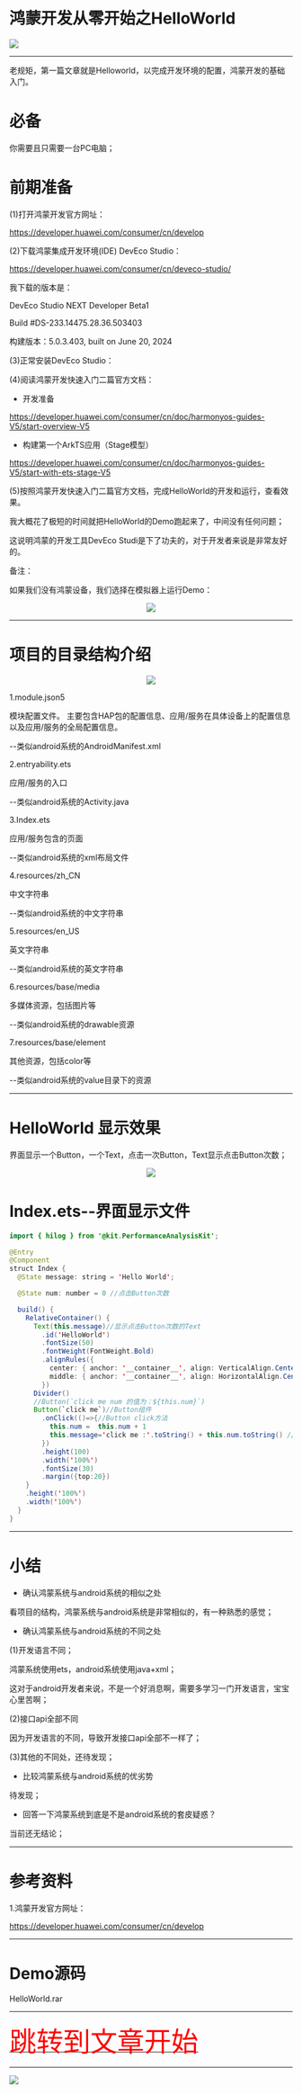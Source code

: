 # 鸿蒙开发从零开始之HelloWorld

<img src="../image/flower_001.png">

---

老规矩，第一篇文章就是Helloworld，以完成开发环境的配置，鸿蒙开发的基础入门。

# 必备

你需要且只需要一台PC电脑；


# 前期准备


(1)打开鸿蒙开发官方网址：

https://developer.huawei.com/consumer/cn/develop

(2)下载鸿蒙集成开发环境(IDE) DevEco Studio：

https://developer.huawei.com/consumer/cn/deveco-studio/

我下载的版本是：

DevEco Studio NEXT Developer Beta1

Build #DS-233.14475.28.36.503403

构建版本：5.0.3.403, built on June 20, 2024


(3)正常安装DevEco Studio：


(4)阅读鸿蒙开发快速入门二篇官方文档：

- 开发准备

https://developer.huawei.com/consumer/cn/doc/harmonyos-guides-V5/start-overview-V5

- 构建第一个ArkTS应用（Stage模型） 

https://developer.huawei.com/consumer/cn/doc/harmonyos-guides-V5/start-with-ets-stage-V5


(5)按照鸿蒙开发快速入门二篇官方文档，完成HelloWorld的开发和运行，查看效果。

我大概花了极短的时间就把HelloWorld的Demo跑起来了，中间没有任何问题；

这说明鸿蒙的开发工具DevEco Studi是下了功夫的，对于开发者来说是非常友好的。


备注：

如果我们没有鸿蒙设备，我们选择在模拟器上运行Demo：

<div align="center"> <img src="image_priviewer.png" /> </div>


---


# 项目的目录结构介绍

<div align="center"> <img src="项目的目录结构.png" /> </div>



1.module.json5

模块配置文件。
主要包含HAP包的配置信息、应用/服务在具体设备上的配置信息以及应用/服务的全局配置信息。

--类似android系统的AndroidManifest.xml

2.entryability.ets

应用/服务的入口

--类似android系统的Activity.java

3.Index.ets

应用/服务包含的页面

--类似android系统的xml布局文件

4.resources/zh_CN

中文字符串

--类似android系统的中文字符串


5.resources/en_US

英文字符串

--类似android系统的英文字符串

6.resources/base/media

多媒体资源，包括图片等

--类似android系统的drawable资源

7.resources/base/element

其他资源，包括color等

--类似android系统的value目录下的资源

---

# HelloWorld 显示效果

界面显示一个Button，一个Text，点击一次Button，Text显示点击Button次数；

<div align="center"> <img src="helloworld_demo_show.png" /> </div>



# Index.ets--界面显示文件

```java
import { hilog } from '@kit.PerformanceAnalysisKit';

@Entry
@Component
struct Index {
  @State message: string = 'Hello World';

  @State num: number = 0 //点击Button次数

  build() {
    RelativeContainer() {
      Text(this.message)//显示点击Button次数的Text
        .id('HelloWorld')
        .fontSize(50)
        .fontWeight(FontWeight.Bold)
        .alignRules({
          center: { anchor: '__container__', align: VerticalAlign.Center },
          middle: { anchor: '__container__', align: HorizontalAlign.Center }
        })
      Divider()
      //Button(`click me num 的值为：${this.num}`)
      Button(`click me`)//Button组件
        .onClick(()=>{//Button click方法
          this.num =  this.num + 1
          this.message='click me :'.toString() + this.num.toString() //调整点击Button次数显示
        })
        .height(100)
        .width('100%')
        .fontSize(30)
        .margin({top:20})
    }
    .height('100%')
    .width('100%')
  }
}
```

---

# 小结


- 确认鸿蒙系统与android系统的相似之处

看项目的结构，鸿蒙系统与android系统是非常相似的，有一种熟悉的感觉；


- 确认鸿蒙系统与android系统的不同之处

(1)开发语言不同；

鸿蒙系统使用ets，android系统使用java+xml；

这对于android开发者来说，不是一个好消息啊，需要多学习一门开发语言，宝宝心里苦啊；

(2)接口api全部不同

因为开发语言的不同，导致开发接口api全部不一样了；


(3)其他的不同处，还待发现；


- 比较鸿蒙系统与android系统的优劣势

待发现；



- 回答一下鸿蒙系统到底是不是android系统的套皮疑惑？

当前还无结论；

---

# 参考资料

1.鸿蒙开发官方网址：

https://developer.huawei.com/consumer/cn/develop

---

# Demo源码

HelloWorld.rar

---

[<font face='黑体' color=#ff0000 size=40 >跳转到文章开始</font>](#鸿蒙开发从零开始之helloworld)

---

<img src="../image/harmony_os_001.png">


